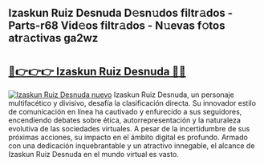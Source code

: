 ## Izaskun Ruiz Desnuda D𝚎sn𝚞dos filtr𝚊dos - Parts-r68 Vid𝚎os filtr𝚊dos - N𝚞evas f𝚘tos atr𝚊ctivas ga2wz

# <h2><a href="http://mb4a8c.tromn.icu/?c=Izaskun+Ruiz+Desnuda">🔗👉👉👉 Izaskun Ruiz Desnuda 🔗🔗</a></h2>

[![Izaskun Ruiz Desnuda nuevo](https://i.imgur.com/pEAQMta.gif)](http://mb4a8c.tromn.icu/?c=Izaskun+Ruiz+Desnuda)
Izaskun Ruiz Desnuda, un personaje multifacético y divisivo, desafía la clasificación directa. Su innovador estilo de comunicación en línea ha cautivado y enfurecido a sus seguidores, encendiendo debates sobre ética, autorrepresentación y la naturaleza evolutiva de las sociedades virtuales. A pesar de la incertidumbre de sus próximas acciones, su impacto en el ámbito digital es profundo. Armado con una dedicación inquebrantable y un atractivo innegable, el alcance de Izaskun Ruiz Desnuda en el mundo virtual es vasto.
